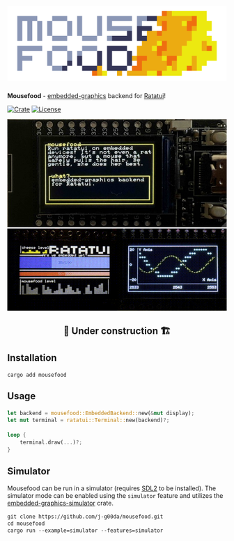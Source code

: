 # ![Mousefood](assets/logo/mousefood.svg)

**Mousefood** - [embedded-graphics](https://crates.io/crates/embedded-graphics) backend
for [Ratatui](https://crates.io/crates/ratatui)!

[![Crate](https://img.shields.io/crates/v/mousefood?logo=rust&style=flat-square&color=ebe94f)](https://crates.io/crates/mousefood)
[![License](https://img.shields.io/crates/l/mousefood?style=flat-square&color=8d97b3)](LICENSE)

<div align="center">

![demo](assets/demo.jpg)
![animated demo](assets/demo.gif)

</div>

## <div align="center"> 🚧 Under construction 🏗️ </div>

## Installation

```shell
cargo add mousefood
```

## Usage

```rust
let backend = mousefood::EmbeddedBackend::new(&mut display);
let mut terminal = ratatui::Terminal::new(backend)?;

loop {
    terminal.draw(...)?;
}
```

## Simulator

Mousefood can be run in a simulator
(requires [SDL2](https://wiki.libsdl.org/SDL2/Installation) to be installed).
The simulator mode can be enabled using the `simulator` feature and utilizes the
[embedded-graphics-simulator](https://crates.io/crates/embedded-graphics-simulator)
crate.

```shell
git clone https://github.com/j-g00da/mousefood.git
cd mousefood
cargo run --example=simulator --features=simulator
```
